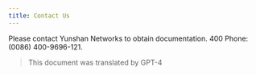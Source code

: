 ```yaml
---
title: Contact Us
---
```


Please contact Yunshan Networks to obtain documentation. 400 Phone: (0086) 400-9696-121.
> This document was translated by GPT-4
